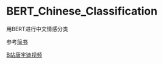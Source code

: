 # BERT_Chinese_Classification
用BERT进行中文情感分类

参考[简书](https://www.jianshu.com/p/aa2eff7ec5c1)

[B站唐宇迪视频](https://www.bilibili.com/video/BV1AW4y167dr/?spm_id_from=333.337.search-card.all.click)




